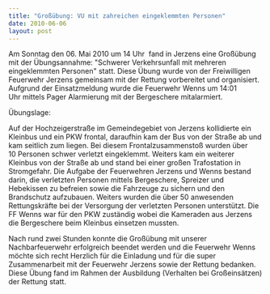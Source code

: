 ```yaml
---
title: "Großübung: VU mit zahreichen eingeklemmten Personen"
date: 2010-06-06
layout: post
---
```


Am Sonntag den 06. Mai 2010 um 14 Uhr  fand in Jerzens eine Großübung mit der Übungsannahme: "Schwerer Verkehrsunfall mit mehreren eingeklemmten Personen" statt. Diese Übung wurde von der Freiwilligen Feuerwehr Jerzens gemeinsam mit der Rettung vorbereitet und organisiert. Aufgrund der Einsatzmeldung wurde die Feuerwehr Wenns um 14:01 Uhr mittels Pager Alarmierung mit der Bergeschere mitalarmiert.

Übungslage:

Auf der Hochzeigerstraße im Gemeindegebiet von Jerzens kollidierte ein Kleinbus und ein PKW frontal, daraufhin kam der Bus von der Straße ab und kam seitlich zum liegen. Bei diesem Frontalzusammenstoß wurden über 10 Personen schwer verletzt eingeklemmt. Weiters kam ein weiterer Kleinbus von der Straße ab und stand bei einer großen Trafostation in Stromgefahr. Die Aufgabe der Feuerwehren Jerzens und Wenns bestand darin, die verletzten Personen mittels Bergeschere, Spreizer und Hebekissen zu befreien sowie die Fahrzeuge zu sichern und den Brandschutz aufzubauen. Weiters wurden die über 50 anwesenden Rettungskräfte bei der Versorgung der verletzten Personen unterstützt. Die FF Wenns war für den PKW zuständig wobei die Kameraden aus Jerzens die Bergeschere beim Kleinbus einsetzen mussten.

Nach rund zwei Stunden konnte die Großübung mit unserer Nachbarfeuerwehr erfolgreich beendet werden und die Feuerwehr Wenns möchte sich recht Herzlich für die Einladung und für die super Zusammenarbeit mit der Feuerwehr Jerzens sowie der Rettung bedanken. Diese Übung fand im Rahmen der Ausbildung (Verhalten bei Großeinsätzen) der Rettung statt.